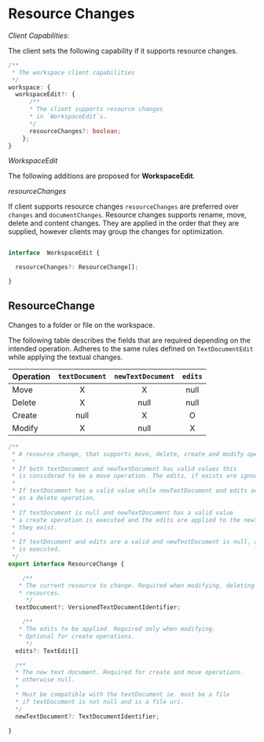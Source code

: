 # Resource Changes

_Client Capabilities_:

The client sets the following capability if it supports resource changes.

```ts
/**
 * The workspace client capabilities
 */
workspace: {
  workspaceEdit?: {
      /**
      * The client supports resource changes
      * in `WorkspaceEdit`s.
      */
      resourceChanges?: boolean;
    };
}
```

_WorkspaceEdit_

The following additions are proposed for __WorkspaceEdit__.

_resourceChanges_

If client supports resource changes  `resourceChanges` are preferred over `changes` and `documentChanges`.
Resource changes supports rename, move, delete and content changes. They are applied in the
order that they are supplied, however clients may group the changes for optimization.
```ts

interface  WorkspaceEdit {

  resourceChanges?: ResourceChange[];

}
```

## ResourceChange
Changes to a folder or file on the workspace.

The following table describes the fields that are required depending on the intended operation.
Adheres to the same rules defined on `TextDocumentEdit` while applying the textual changes.

| Operation| `textDocument` | `newTextDocument` | `edits` |
| :------- | :-------------:| :----------------:|:--------:
| Move     |       X        |         X         |    null
| Delete   |       X        |        null       |    null
| Create   |      null      |         X         |     O
| Modify   |       X        |        null       |     X


```ts
/**
 * A resource change, that supports move, delete, create and modify operations.
 *
 * If both textDocument and newTextDocument has valid values this
 * is considered to be a move operation. The edits, if exists are ignored.
 *
 * If textDocument has a valid value while newTextDocument and edits are null it is treated
 * as a delete operation.
 *
 * If textDocument is null and newTextDocument has a valid value
 * a create operation is executed and the edits are applied to the newTextDocument if
 * they exist.
 *
 * If textDocument and edits are a valid and newTextDocument is null, a modify operation
 * is executed.
 */
export interface ResourceChange {

	/**
   * The current resource to change. Required when modifying, deleting or moving
   * resources.
	 */
  textDocument?: VersionedTextDocumentIdentifier;

	/**
   * The edits to be applied. Required only when modifying.
   * Optional for create operations.
	 */
  edits?: TextEdit[]

  /**
  * The new text document. Required for create and move operations.
  * otherwise null.
  *
  * Must be compatible with the textDocument ie. must be a file
  * if textDocument is not null and is a file uri.
  */
  newTextDocument?: TextDocumentIdentifier;

}
```
